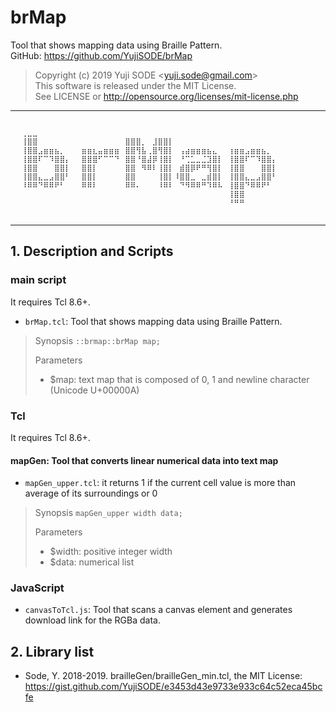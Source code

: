 # brMap
Tool that shows mapping data using Braille Pattern.  
GitHub: https://github.com/YujiSODE/brMap  
>Copyright (c) 2019 Yuji SODE \<yuji.sode@gmail.com\>  
>This software is released under the MIT License.  
>See LICENSE or http://opensource.org/licenses/mit-license.php  
______
    ⠀⠀⠀⠀⠀⠀⠀⠀⠀⠀⠀⠀⠀⠀⠀⠀⠀⠀⠀⠀⠀⠀⠀⠀⠀⠀⠀⠀⠀⠀⠀⠀⠀⠀⠀⠀⠀⠀⠀⠀⠀⠀⠀⠀⠀⠀⠀⠀⠀⠀
    ⠀⠀⢀⣀⣀⠀⠀⠀⠀⠀⠀⠀⠀⠀⠀⠀⠀⠀⠀⠀⠀⠀⠀⠀⠀⠀⠀⠀⠀⠀⠀⠀⠀⠀⠀⠀⠀⠀⠀⠀⠀⠀⠀⠀⠀⠀⠀⠀⠀⠀
    ⠀⠀⢸⣿⣿⠀⠀⠀⠀⠀⠀⠀⠀⠀⠀⠀⠀⠀⠀⠀⠀⣿⣿⣿⡀⠀⣸⣿⣿⡇⠀⠀⠀⠀⠀⠀⠀⠀⠀⠀⠀⠀⠀⠀⠀⠀⠀⠀⠀⠀
    ⠀⠀⢸⣿⣿⣠⣶⣶⣦⡀⠀⠀⠀⣶⣶⣆⣤⣶⣶⣶⠀⣿⣿⢻⣧⢀⣿⢻⣿⡇⠀⢠⣴⣶⣶⣶⣦⣄⠀⠀⢰⣶⣶⣠⣶⣶⣦⡀⠀⠀
    ⠀⠀⢸⣿⣿⠏⠉⠹⣿⣿⡄⠀⠀⣿⣿⣿⠋⠉⠉⠙⠀⣿⣿⠘⣿⣼⡿⢸⣿⡇⠀⠘⢉⣁⣀⣈⣹⣿⡇⠀⢸⣿⣿⠏⠉⠹⣿⣿⡄⠀
    ⠀⠀⢸⣿⣿⠀⠀⠀⣿⣿⡇⠀⠀⣿⣿⡇⠀⠀⠀⠀⠀⣿⣿⠀⠻⠿⠇⢸⣿⡇⠀⣾⣿⡿⠟⠛⢻⣿⡇⠀⢸⣿⣿⠀⠀⠀⣿⣿⡇⠀
    ⠀⠀⢸⣿⣿⣄⣀⣠⣿⣿⠃⠀⠀⣿⣿⡇⠀⠀⠀⠀⠀⣿⣿⠀⠀⠀⠀⢸⣿⡇⠸⣿⣿⣀⠀⣀⣾⣿⡇⠀⢸⣿⣿⣄⣀⣠⣿⣿⠃⠀
    ⠀⠀⠸⠿⠿⠙⠿⠿⠟⠃⠀⠀⠀⠿⠿⠇⠀⠀⠀⠀⠀⠿⠿⠄⠀⠀⠀⠸⠿⠇⠀⠙⠻⠿⠿⠛⠹⠿⠧⠀⢸⣿⣿⠙⠿⠿⠟⠃⠀⠀
    ⠀⠀⠀⠀⠀⠀⠀⠀⠀⠀⠀⠀⠀⠀⠀⠀⠀⠀⠀⠀⠀⠀⠀⠀⠀⠀⠀⠀⠀⠀⠀⠀⠀⠀⠀⠀⠀⠀⠀⠀⢸⣿⣿⠀⠀⠀⠀⠀⠀⠀
    ⠀⠀⠀⠀⠀⠀⠀⠀⠀⠀⠀⠀⠀⠀⠀⠀⠀⠀⠀⠀⠀⠀⠀⠀⠀⠀⠀⠀⠀⠀⠀⠀⠀⠀⠀⠀⠀⠀⠀⠀⠘⠛⠛⠀⠀⠀⠀⠀⠀⠀
    ⠀⠀⠀⠀⠀⠀⠀⠀⠀⠀⠀⠀⠀⠀⠀⠀⠀⠀⠀⠀⠀⠀⠀⠀⠀⠀⠀⠀⠀⠀⠀⠀⠀⠀⠀⠀⠀⠀⠀⠀⠀⠀⠀⠀⠀⠀⠀⠀⠀⠀
______

## 1. Description and Scripts
### main script
It requires Tcl 8.6+.  
- `brMap.tcl`: Tool that shows mapping data using Braille Pattern.
>Synopsis
>`::brmap::brMap map;`
>
>Parameters
> - $map: text map that is composed of 0, 1 and newline character (Unicode U+00000A)

### Tcl
It requires Tcl 8.6+.  
#### mapGen: Tool that converts linear numerical data into text map
- `mapGen_upper.tcl`: it returns 1 if the current cell value is more than average of its surroundings or 0

>Synopsis
>`mapGen_upper width data;`
>
>Parameters
> - $width: positive integer width
> - $data: numerical list

### JavaScript
- `canvasToTcl.js`: Tool that scans a canvas element and generates download link for the RGBa data.
>

## 2. Library list
- 	Sode, Y. 2018-2019. brailleGen/brailleGen_min.tcl, the MIT License: https://gist.github.com/YujiSODE/e3453d43e9733e933c64c52eca45bcfe
